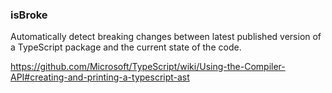 ### isBroke

Automatically detect breaking changes between latest published version of a TypeScript package and the current state of the code.

https://github.com/Microsoft/TypeScript/wiki/Using-the-Compiler-API#creating-and-printing-a-typescript-ast
